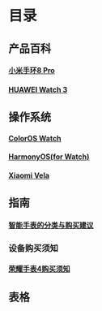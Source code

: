 # 目录
## 产品百科
#### [小米手环8 Pro](https://gitee.com/owearer/open-wear-wiki/blob/master/products_wiki/xiaomismartband8Pro.md)
#### [HUAWEI Watch 3](https://gitee.com/owearer/open-wear-wiki/blob/master/products_wiki/HUAWEI%20watch3.md)
## 操作系统
#### [ColorOS Watch](https://gitee.com/owearer/open-wear-wiki/blob/master/OS_wiki/ColorOS%20Watch.md)
#### [HarmonyOS(for Watch)](https://gitee.com/owearer/open-wear-wiki/blob/master/OS_wiki/Harmony%20OS%20for%20watch.md)
#### [Xiaomi Vela](https://gitee.com/owearer/open-wear-wiki/blob/master/OS_wiki/XiaomiVela.md)
## 指南
#### [智能手表的分类与购买建议](https://gitee.com/owearer/open-wear-wiki/blob/master/guides/%E6%99%BA%E8%83%BD%E6%89%8B%E8%A1%A8%E7%9A%84%E5%88%86%E7%B1%BB%E5%8F%8A%E8%B4%AD%E4%B9%B0%E6%8C%87%E5%8D%97.md)
### 设备购买须知
#### [荣耀手表4购买须知](https://gitee.com/owearer/open-wear-wiki/blob/master/guides/%E8%AE%BE%E5%A4%87%E8%B4%AD%E4%B9%B0%E9%A1%BB%E7%9F%A5/HonorWatch4%E9%81%BF%E5%9D%91%E6%8C%87%E5%8D%97.md)
## 表格
